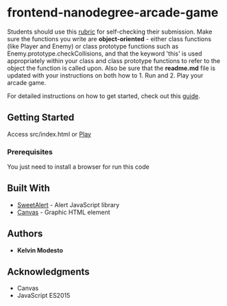# frontend-nanodegree-arcade-game

Students should use this [rubric](https://review.udacity.com/#!/projects/2696458597/rubric) for self-checking their submission. Make sure the functions you write are **object-oriented** - either class functions (like Player and Enemy) or class prototype functions such as Enemy.prototype.checkCollisions, and that the keyword 'this' is used appropriately within your class and class prototype functions to refer to the object the function is called upon. Also be sure that the **readme.md** file is updated with your instructions on both how to 1. Run and 2. Play your arcade game.

For detailed instructions on how to get started, check out this [guide](https://docs.google.com/document/d/1v01aScPjSWCCWQLIpFqvg3-vXLH2e8_SZQKC8jNO0Dc/pub?embedded=true).
  
## Getting Started 

Access src/index.html or [Play](https://kelvinmodesto.github.io/courses/udacity/frontend/frogger/src/index.html)

### Prerequisites

You just need to install a browser for run this code

## Built With

* [SweetAlert](https://sweetalert.js.org/) - Alert JavaScript library
* [Canvas](https://developer.mozilla.org/pt-BR/docs/Web/Guide/HTML/Canvas_tutorial) - Graphic HTML element

## Authors

* **Kelvin Modesto** 

## Acknowledgments

* Canvas
* JavaScript ES2015

